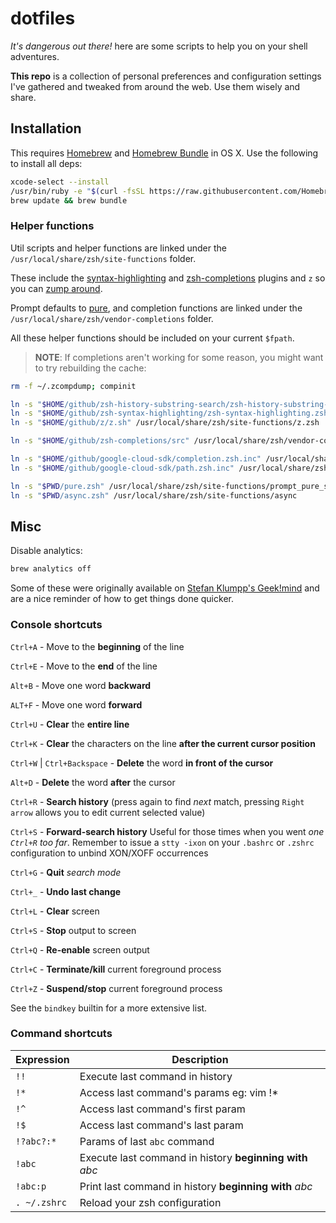 # dotfiles

*It's dangerous out there!* here are some scripts to help you on your shell adventures.

**This repo** is a collection of personal preferences and configuration settings 
I've gathered and tweaked from around the web. Use them wisely and share.

## Installation

This requires [Homebrew][brew] and [Homebrew Bundle][bundle] in OS X. Use the
following to install all deps:

```bash
xcode-select --install
/usr/bin/ruby -e "$(curl -fsSL https://raw.githubusercontent.com/Homebrew/install/master/install)"
brew update && brew bundle
```

### Helper functions

Util scripts and helper functions are linked under the 
`/usr/local/share/zsh/site-functions` folder.

These include the [syntax-highlighting] and [zsh-completions] plugins and `z` so
you can [zump around][z].

Prompt defaults to [pure], and completion functions are linked under the
`/usr/local/share/zsh/vendor-completions` folder.

All these helper functions should be included on your current `$fpath`.

> **NOTE**: If completions aren't working for some reason, you might want to try 
> rebuilding the cache:

```bash
rm -f ~/.zcompdump; compinit
```

```bash
ln -s "$HOME/github/zsh-history-substring-search/zsh-history-substring-search.zsh" /usr/local/share/zsh/site-functions
ln -s "$HOME/github/zsh-syntax-highlighting/zsh-syntax-highlighting.zsh" /usr/local/share/zsh/site-functions
ln -s "$HOME/github/z/z.sh" /usr/local/share/zsh/site-functions/z.zsh

ln -s "$HOME/github/zsh-completions/src" /usr/local/share/zsh/vendor-completions

ln -s "$HOME/github/google-cloud-sdk/completion.zsh.inc" /usr/local/share/zsh/site-functions/completion.zsh
ln -s "$HOME/github/google-cloud-sdk/path.zsh.inc" /usr/local/share/zsh/site-functions/path.zsh

ln -s "$PWD/pure.zsh" /usr/local/share/zsh/site-functions/prompt_pure_setup
ln -s "$PWD/async.zsh" /usr/local/share/zsh/site-functions/async
```

## Misc

Disable analytics:

```bash
brew analytics off
```

Some of these were originally available on [Stefan Klumpp's Geek!mind][geekmind]
and are a nice reminder of how to get things done quicker.

### Console shortcuts

`Ctrl+A` - Move to the **beginning** of the line<p>
`Ctrl+E` - Move to the **end** of the line<p>
`Alt+B` - Move one word **backward**<p>
`ALT+F` - Move one word **forward**<p>
`Ctrl+U` - **Clear** the **entire line**<p>
`Ctrl+K` - **Clear** the characters on the line **after the current cursor position**<p>
`Ctrl+W` | `Ctrl+Backspace` - **Delete** the word **in front of the cursor**<p>
`Alt+D` - **Delete** the word **after** the cursor<p>
`Ctrl+R` - **Search history** (press again to find *next* match, pressing `Right arrow` allows you to edit current selected value)<p>
`Ctrl+S` - **Forward-search history** Useful for those times when you went *one `Ctrl+R` too far*. Remember to issue a `stty -ixon` on your `.bashrc` or `.zshrc` configuration to unbind XON/XOFF occurrences<p>
`Ctrl+G` - **Quit** *search mode*<p>
`Ctrl+_` - **Undo last change**<p>
`Ctrl+L` - **Clear** screen<p>
`Ctrl+S` - **Stop** output to screen<p>
`Ctrl+Q` - **Re-enable** screen output<p>
`Ctrl+C` - **Terminate/kill** current foreground process<p>
`Ctrl+Z` - **Suspend/stop** current foreground process<p>

See the `bindkey` builtin for a more extensive list.

### Command shortcuts

Expression   | Description                                              |
---          | ---                                                      |
`!!`         | Execute last command in history                          |
`!*`         | Access last command's params eg: vim !*                  |
`!^`         | Access last command's first param                        |
`!$`         | Access last command's last param                         |
`!?abc?:*`   | Params of last `abc` command                             |
`!abc`       | Execute last command in history **beginning with** *abc* |
`!abc:p`     | Print last command in history **beginning with** *abc*   |
`. ~/.zshrc` | Reload your zsh configuration                            |

[bundle]: https://github.com/Homebrew/homebrew-bundle
[brew]: http://brew.sh
[syntax-highlighting]: https://github.com/zsh-users/zsh-syntax-highlighting
[z]: https://github.com/rupa/z
[pure]: https://github.com/sindresorhus/pure
[zsh-completions]: https://github.com/zsh-users/zsh-completions
[geekmind]: http://www.geekmind.net/2011/01/shortcuts-to-improve-your-bash-zsh.html
